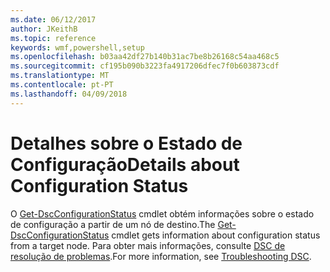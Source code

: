 ```yaml
---
ms.date: 06/12/2017
author: JKeithB
ms.topic: reference
keywords: wmf,powershell,setup
ms.openlocfilehash: b03aa42df27b140b31ac7be8b26168c54aa468c5
ms.sourcegitcommit: cf195b090b3223fa4917206dfec7f0b603873cdf
ms.translationtype: MT
ms.contentlocale: pt-PT
ms.lasthandoff: 04/09/2018
---
```

# <a name="details-about-configuration-status"></a><span data-ttu-id="fd3d7-102">Detalhes sobre o Estado de Configuração</span><span class="sxs-lookup"><span data-stu-id="fd3d7-102">Details about Configuration Status</span></span>

<span data-ttu-id="fd3d7-103">O [Get-DscConfigurationStatus](https://technet.microsoft.com/library/mt517868.aspx) cmdlet obtém informações sobre o estado de configuração a partir de um nó de destino.</span><span class="sxs-lookup"><span data-stu-id="fd3d7-103">The [Get-DscConfigurationStatus](https://technet.microsoft.com/library/mt517868.aspx) cmdlet gets information about configuration status from a target node.</span></span>
<span data-ttu-id="fd3d7-104">Para obter mais informações, consulte [DSC de resolução de problemas](https://msdn.microsoft.com/powershell/dsc/troubleshooting).</span><span class="sxs-lookup"><span data-stu-id="fd3d7-104">For more information, see [Troubleshooting DSC](https://msdn.microsoft.com/powershell/dsc/troubleshooting).</span></span>
